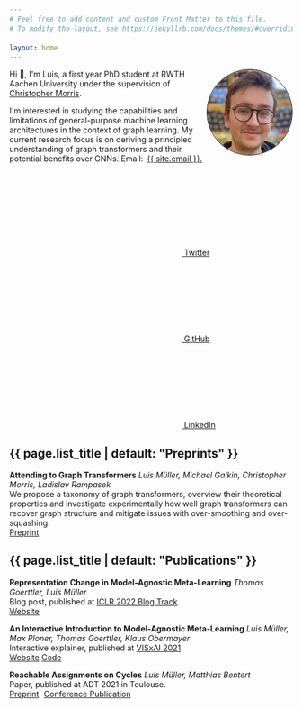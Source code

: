 ```yaml
---
# Feel free to add content and custom Front Matter to this file.
# To modify the layout, see https://jekyllrb.com/docs/themes/#overriding-theme-defaults

layout: home
---
```


<img style="border: 1px solid black; border-radius: 50%; width: 30%" align="right" src="images/me.png"/>

Hi 👋, I'm Luis, a first year PhD student at RWTH Aachen University under the supervision of [Christopher Morris](https://chrsmrrs.github.io/).

I'm interested in studying the capabilities and limitations of general-purpose machine learning architectures in the context of graph learning. My current research focus is on deriving a principled understanding of graph transformers and their potential benefits over GNNs.
Email:<a style="margin: 7px; " class="u-email" href="mailto:{{ site.email }}">{{ site.email }}.</a>

<a style="margin: 7px; " href="https://www.twitter.com/{{ site.twitter_username| cgi_escape | escape }}"><svg class="svg-icon"><use xlink:href="{{ '/assets/minima-social-icons.svg#twitter' | relative_url }}"></use></svg> <span class="username">Twitter</span></a>
<a style="margin: 7px" href="https://github.com/{{ site.github_username| cgi_escape | escape }}"><svg class="svg-icon"><use xlink:href="{{ '/assets/minima-social-icons.svg#github' | relative_url }}"></use></svg> <span class="username">GitHub</span></a>
<a style="margin: 7px" href="https://www.linkedin.com/in/{{ site.linkedin_username| cgi_escape | escape }}"><svg class="svg-icon"><use xlink:href="{{ '/assets/minima-social-icons.svg#linkedin' | relative_url }}"></use></svg> <span class="username">LinkedIn</span></a>

<link rel="stylesheet" href="https://cdn.jsdelivr.net/gh/jpswalsh/academicons@1/css/academicons.min.css">

<h2 class="post-list-heading">{{ page.list_title | default: "Preprints" }}</h2>

**Attending to Graph Transformers**
*Luis Müller, Michael Galkin, Christopher Morris, Ladislav Rampasek*    
We propose a taxonomy of graph transformers, overview their theoretical properties and investigate experimentally how well graph transformers can recover graph structure and mitigate issues with over-smoothing and over-squashing.    
<i class="ai ai-arxiv ai-1x"></i> [Preprint](https://arxiv.org/abs/2302.04181)

<h2 class="post-list-heading">{{ page.list_title | default: "Publications" }}</h2>



**Representation Change in Model-Agnostic Meta-Learning**
*Thomas Goerttler, Luis Müller*    
Blog post, published at [ICLR 2022 Blog Track](https://iclr-blog-track.github.io/).   
[Website](https://iclr-blog-track.github.io/2022/03/25/representation-change-in-model-agnostic-meta-learning/)

**An Interactive Introduction to Model-Agnostic Meta-Learning**
*Luis Müller, Max Ploner, Thomas Goerttler, Klaus Obermayer*    
Interactive explainer, published at [VISxAI 2021](https://visxai.io/2021.html).  
[Website](https://interactive-maml.github.io/) [Code](https://github.com/luis-mueller/maml-tf2)

**Reachable Assignments on Cycles**
*Luis Müller, Matthias Bentert*    
Paper, published at ADT 2021 in Toulouse.  
<i class="ai ai-arxiv ai-1x"></i> [Preprint](https://arxiv.org/abs/2005.02218)
<i style="margin-left: 5px" class="ai ai-springer ai-1x"></i> [Conference Publication](https://link.springer.com/chapter/10.1007/978-3-030-87756-9_18)


